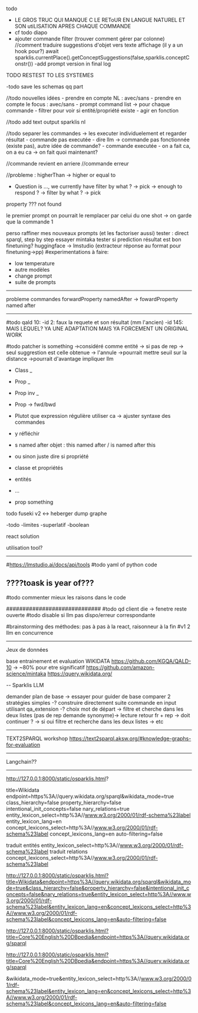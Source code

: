 todo
- LE GROS TRUC QUI MANQUE C LE REToUR EN LANGUE NATUREL ET SON utiLISATION APRES CHAQUE COMMANDE
- cf todo diapo
- ajouter commande filter (trouver comment gérer par colonne)
//comment traduire suggestions d'objet vers texte affichage (il y a un hook pour?)
await sparklis.currentPlace().getConceptSuggestions(false,sparklis.conceptConstr())
-add prompt version in final log

TODO RESTEST TO LES SYSTEMES

-todo save les schemas qq part

//todo nouvelles idées 
    - prendre en compte NL : avec/sans
    - prendre en compte le focus : avec/sans
    - prompt command list -> pour chaque commande
        - filtrer pour voir si entité/propriété existe
            - agir en fonction  

//todo add text output sparklis nl

//todo separer les commandes 
-> les executer individuelement et regarder résultat
    - commande pas executée
        - dire llm -> commande pas fonctionnée (existe pas), autre idée de commande?
    - commande executée
        - on a fait ca, on a eu ca -> on fait quoi maintenant?

//commande revient en arriere
//commande erreur

//probleme : higherThan -> higher or equal to

- Question is ..., we currently have filter by what ? -> pick
-> enough to respond ?
-> filter by what ? -> pick

property ??? not found

le premier prompt on pourrait le remplacer par celui du one shot -> on garde que la commande 1

perso
raffiner mes nouveaux prompts (et les factoriser aussi)
tester : direct sparql, step by step
essayer mintaka
tester si prediction résultat est bon 
finetuning? huggingface -> lmstudio (extracteur réponse au format pour finetuning->pp)
#experimentations à faire:
- low temperature
- autre modèles
- change prompt
- suite de prompts
-------------
probleme commandes
forwardProperty namedAfter -> fowardProperty named after

----------------------------------
#todo
qald 10: 
-id 2: faux la requete et son résultat (mm l'ancien)
-id 145: MAIS LEQUEL? YA UNE ADAPTATION MAIS YA FORCEMENT UN ORIGINAL WORK

#todo patcher is something
->considéré comme entité -> si pas de rep -> seul suggrestion est celle obtenue -> l'annule
->pourrait mettre seuil sur la distance
->pourrait d'avantage impliquer llm 
- Class _
- Prop _   
- Prop inv _
- Prop -> fwd/bwd
- Plutot que expression régulière utiliser ca -> ajuster syntaxe des commandes
- y réfléchir
- s named after objet : this named after / is named after this

- ou sinon juste dire si propriété
- classe et propriétés 
- entités
- ...
- prop something

todo fuseki v2 <-> heberger dump graphe

-todo
-limites
-superlatif
-boolean


react solution


utilisation tool?

-------------
#https://lmstudio.ai/docs/api/tools
#todo yaml of python code

????toask is year of???
------------------------

#todo commenter mieux les raisons dans le code

#############################
#todo qd client die -> fenetre reste ouverte
#todo disable si llm pas dispo/erreur correspondante

#brainstorming des méthodes: pas à pas à la react, raisonneur à la fin
#v1 2 llm en concurrence
____________
Jeux de données

base entrainement et evaluation
WIKIDATA
https://github.com/KGQA/QALD-10 -> ~80% pour etre significatif
https://github.com/amazon-science/mintaka
https://query.wikidata.org/


--
Sparklis LLM

demander plan de base -> essayer pour guider de base 
comparer 2 stratégies simples
-? construire directement suite commande en input utilisant qa_extension
-? choix mot de départ -> filtre et cherche dans les deux listes (pas de rep demande synonyme)-> lecture retour fr + rep -> doit continuer ? -> si oui filtre et recherche dans les deux listes -> etc 


-----------------------------------
TEXT2SPARQL workshop
https://text2sparql.aksw.org/#knowledge-graphs-for-evaluation

-----------------------------------
Langchain??

-----------------------------------

http://127.0.0.1:8000/static/osparklis.html?

title=Wikidata
endpoint=https%3A//query.wikidata.org/sparql&wikidata_mode=true
class_hierarchy=false
property_hierarchy=false
intentional_init_concepts=false
nary_relations=true
entity_lexicon_select=http%3A//www.w3.org/2000/01/rdf-schema%23label
entity_lexicon_lang=en
concept_lexicons_select=http%3A//www.w3.org/2000/01/rdf-schema%23label
concept_lexicons_lang=en
auto-filtering=false


traduit entités
entity_lexicon_select=http%3A//www.w3.org/2000/01/rdf-schema%23label
traduit relations
concept_lexicons_select=http%3A//www.w3.org/2000/01/rdf-schema%23label

http://127.0.0.1:8000/static/osparklis.html?title=Wikidata&endpoint=https%3A//query.wikidata.org/sparql&wikidata_mode=true&class_hierarchy=false&property_hierarchy=false&intentional_init_concepts=false&nary_relations=true&entity_lexicon_select=http%3A//www.w3.org/2000/01/rdf-schema%23label&entity_lexicon_lang=en&concept_lexicons_select=http%3A//www.w3.org/2000/01/rdf-schema%23label&concept_lexicons_lang=en&auto-filtering=false

http://127.0.0.1:8000/static/osparklis.html?title=Core%20English%20DBpedia&endpoint=https%3A//query.wikidata.org/sparql

http://127.0.0.1:8000/static/osparklis.html?title=Core%20English%20DBpedia&endpoint=https%3A//query.wikidata.org/sparql

&wikidata_mode=true&entity_lexicon_select=http%3A//www.w3.org/2000/01/rdf-schema%23label&entity_lexicon_lang=en&concept_lexicons_select=http%3A//www.w3.org/2000/01/rdf-schema%23label&concept_lexicons_lang=en&auto-filtering=false